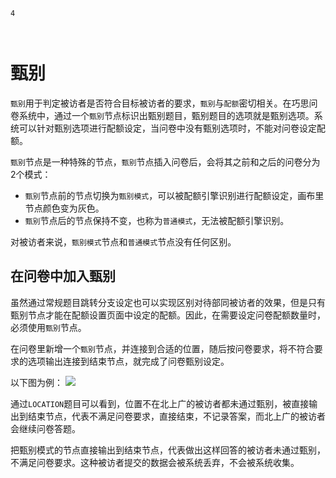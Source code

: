 ```index
4
```
```tag

```
```summary

```
# 甄别

`甄别`用于判定被访者是否符合目标被访者的要求，`甄别`与`配额`密切相关。在巧思问卷系统中，通过一个`甄别`节点标识出甄别题目，甄别题目的选项就是甄别选项。系统可以针对甄别选项进行配额设定，当问卷中没有甄别选项时，不能对问卷设定配额。

`甄别`节点是一种特殊的节点，`甄别`节点插入问卷后，会将其之前和之后的问卷分为2个模式：
+ `甄别`节点前的节点切换为`甄别模式`，可以被配额引擎识别进行配额设定，画布里节点颜色变为灰色。
+ `甄别`节点后的节点保持不变，也称为`普通模式`，无法被配额引擎识别。

对被访者来说，`甄别模式`节点和`普通模式`节点没有任何区别。

## 在问卷中加入甄别

虽然通过常规题目跳转分支设定也可以实现区别对待部同被访者的效果，但是只有甄别节点才能在配额设置页面中设定的配额。因此，在需要设定问卷配额数量时，必须使用`甄别`节点。

在问卷里新增一个`甄别`节点，并连接到合适的位置，随后按问卷要求，将不符合要求的选项输出连接到结束节点，就完成了问卷甄别设定。

以下图为例：
<img src='../design/advance-topic/images/screening.png'>

通过`LOCATION`题目可以看到，位置不在北上广的被访者都未通过甄别，被直接输出到结束节点，代表不满足问卷要求，直接结束，不记录答案，而北上广的被访者会继续问卷答题。

把甄别模式的节点直接输出到结束节点，代表做出这样回答的被访者未通过甄别，不满足问卷要求。这种被访者提交的数据会被系统丢弃，不会被系统收集。